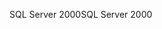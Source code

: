 <span data-ttu-id="bb0df-101">SQL Server 2000</span><span class="sxs-lookup"><span data-stu-id="bb0df-101">SQL Server 2000</span></span>